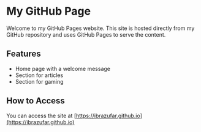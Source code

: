 # My GitHub Page

Welcome to my GitHub Pages website. This site is hosted directly from my GitHub repository and uses GitHub Pages to serve the content.

## Features

- Home page with a welcome message
- Section for articles
- Section for gaming

## How to Access

You can access the site at [https://ibrazufar.github.io](https://ibrazufar.github.io)

